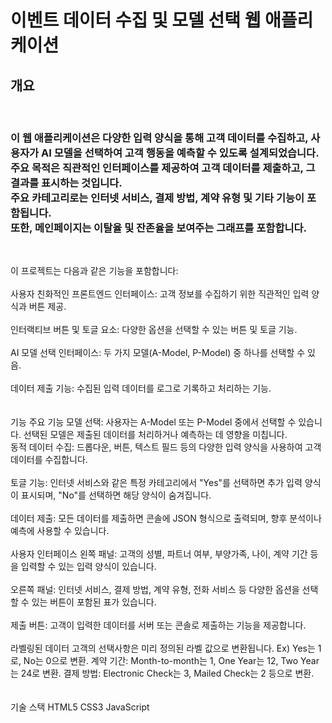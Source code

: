 <h1>이벤트 데이터 수집 및 모델 선택 웹 애플리케이션</h1>
  
<h2>개요</h2>
<br/>
<h3>이 웹 애플리케이션은 다양한 입력 양식을 통해 고객 데이터를 수집하고, 사용자가 AI 모델을 선택하여 고객 행동을 예측할 수 있도록 설계되었습니다.
  <br/>
주요 목적은 직관적인 인터페이스를 제공하여 고객 데이터를 제출하고, 그 결과를 표시하는 것입니다. 
  <br/>
주요 카테고리로는 인터넷 서비스, 결제 방법, 계약 유형 및 기타 기능이 포함됩니다.
<br/>
또한, 메인페이지는 이탈율 및 잔존율을 보여주는 그래프를 포함합니다.</h3>
<br/>

이 프로젝트는 다음과 같은 기능을 포함합니다:
<br/>
<br/>
사용자 친화적인 프론트엔드 인터페이스: 고객 정보를 수집하기 위한 직관적인 입력 양식과 버튼 제공.
<br/>
<br/>
인터랙티브 버튼 및 토글 요소: 다양한 옵션을 선택할 수 있는 버튼 및 토글 기능.
<br/>
<br/>
AI 모델 선택 인터페이스: 두 가지 모델(A-Model, P-Model) 중 하나를 선택할 수 있음.
<br/>
<br/>
데이터 제출 기능: 수집된 입력 데이터를 로그로 기록하고 처리하는 기능.
<br/>
<br/>
<br/>
기능
주요 기능
모델 선택: 사용자는 A-Model 또는 P-Model 중에서 선택할 수 있습니다. 선택된 모델은 제출된 데이터를 처리하거나 예측하는 데 영향을 미칩니다.
<br/>
동적 데이터 수집: 드롭다운, 버튼, 텍스트 필드 등의 다양한 입력 양식을 사용하여 고객 데이터를 수집합니다.
<br/>
<br/>
토글 기능: 인터넷 서비스와 같은 특정 카테고리에서 "Yes"를 선택하면 추가 입력 양식이 표시되며, "No"를 선택하면 해당 양식이 숨겨집니다.
<br/>
<br/>
데이터 제출: 모든 데이터를 제출하면 콘솔에 JSON 형식으로 출력되며, 향후 분석이나 예측에 사용할 수 있습니다.
<br/>
<br/>
사용자 인터페이스
왼쪽 패널: 고객의 성별, 파트너 여부, 부양가족, 나이, 계약 기간 등을 입력할 수 있는 입력 양식이 있습니다.
<br/>
<br/>
오른쪽 패널: 인터넷 서비스, 결제 방법, 계약 유형, 전화 서비스 등 다양한 옵션을 선택할 수 있는 버튼이 포함된 표가 있습니다.
<br/>
<br/>
제출 버튼: 고객이 입력한 데이터를 서버 또는 콘솔로 제출하는 기능을 제공합니다.
<br/>
<br/>
라벨링된 데이터
고객의 선택사항은 미리 정의된 라벨 값으로 변환됩니다.
Ex) Yes는 1로, No는 0으로 변환.
계약 기간: Month-to-month는 1, One Year는 12, Two Year는 24로 변환.
결제 방법: Electronic Check는 3, Mailed Check는 2 등으로 변환.
<br/>
<br/>
<br/>
기술 스택
HTML5
CSS3
JavaScript
